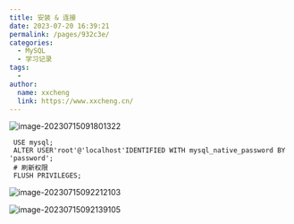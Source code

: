 ```yaml
---
title: 安装 & 连接
date: 2023-07-20 16:39:21
permalink: /pages/932c3e/
categories:
  - MySQL
  - 学习记录
tags:
  - 
author: 
  name: xxcheng
  link: https://www.xxcheng.cn/
---
```

![image-20230715091801322](https://cdn-static.xxcheng.cn/static/blog/images/2023/07/20/be66ea398f4eef413a669084e40bc7e1.png)

```mysql
 USE mysql;
 ALTER USER'root'@'localhost'IDENTIFIED WITH mysql_native_password BY 'password';
 # 刷新权限
 FLUSH PRIVILEGES;
```

![image-20230715092212103](https://cdn-static.xxcheng.cn/static/blog/images/2023/07/20/95dc055c0447f37a30b812292d3a2f52.png)

![image-20230715092139105](https://cdn-static.xxcheng.cn/static/blog/images/2023/07/20/60d6af18ae11117b518d9362369f14ef.png)